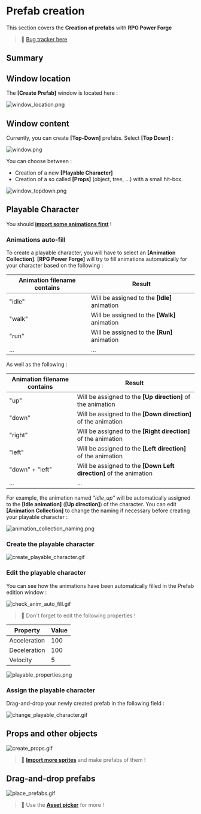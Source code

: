 # Prefab creation

This section covers the **Creation of prefabs** with **RPG Power Forge**

> 🐞 [Bug tracker here](https://trello.com/b/PIzgsYov/rpg-power-forge-road-map)

## Summary

## Window location

The **[Create Prefab]** window is located here : 

![window_location.png](./../media/create_prefab/window_location.png)

## Window content

Currently, you can create **[Top-Down]** prefabs. Select **[Top Down]** :

![window.png](./../media/create_prefab/window.png)

You can choose between :
* Creation of a new **[Playable Character]**
* Creation of a so called **[Props]** (object, tree, ...) with a small hit-box.

![window_topdown.png](./../media/create_prefab/window_topdown.png)

## Playable Character

You should **[import some animations first](./import_spritesheet.md)** !

### Animations auto-fill

To create a playable character, you will have to select an **[Animation Collection]**. **[RPG Power Forge]** will try to fill animations automatically for your character based on the following :

Animation filename contains|Result
---|---
"idle" | Will be assigned to the **[Idle]** animation
"walk" | Will be assigned to the **[Walk]** animation
"run" | Will be assigned to the **[Run]** animation
... | ...

As well as the following :

Animation filename contains|Result
---|---
"up" | Will be assigned to the **[Up direction]** of the animation
"down" | Will be assigned to the **[Down direction]** of the animation
"right" | Will be assigned to the **[Right direction]** of the animation
"left" |Will be assigned to the **[Left direction]** of the animation
"down" + "left" |Will be assigned to the **[Down Left direction]** of the animation
... | ...

For example, the animation named *"idle_up"* will be automatically assigned to the **[Idle animation]** (**[Up direction]**) of the character. You can edit **[Animation Collection]** to change the naming if necessary before creating your playable character : 

![animation_collection_naming.png](./../media/import/animation_collection_naming.png)

### Create the playable character

![create_playable_character.gif](./../media/create_prefab/create_playable_character.gif)

### Edit the playable character

You can see how the animations have been automatically filled in the Prefab edition window :

![check_anim_auto_fill.gif](./../media/create_prefab/check_anim_auto_fill.gif)

> 🐲 Don't forget to edit the following properties !

Property|Value
---|---
Acceleration | 100
Deceleration | 100
Velocity | 5

![playable_properties.png](./../media/create_prefab/playable_properties.png)

### Assign the playable character

Drag-and-drop your newly created prefab in the following field :

![change_playable_character.gif](./../media/create_prefab/change_playable_character.gif)

## Props and other objects

![create_props.gif](./../media/create_prefab/create_props.gif)

> 🐲 **[Import more sprites](./import_sprites.md)** and make prefabs of them !

## Drag-and-drop prefabs

![place_prefabs.gif](./../media/create_prefab/place_prefabs.gif)

> 🐲 Use the **[Asset picker](./place_props.md)** for more ! 

